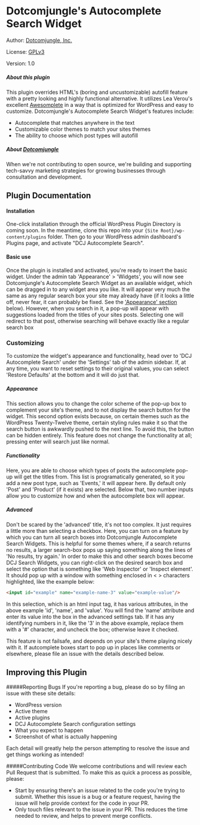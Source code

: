 Dotcomjungle's Autocomplete Search Widget
=========================================
Author: [Dotcomjungle, Inc.](https://www.dotcomjungle.com/)

License: [GPLv3](https://www.gnu.org/licenses/gpl-3.0.html)

Version: 1.0

##### About this plugin
This plugin overrides HTML's (boring and uncustomizable) autofill feature with a
pretty looking and highly functional alternative. It utilizes 
Lea Verou's excellent [Awesomplete](https://leaverou.github.io/awesomplete/) in a way that is optimized for WordPress and easy to customize. Dotcomjungle's Autocomplete Search Widget's features
include:
* Autocomplete that matches anywhere in the text
* Customizable color themes to match your sites themes
* The ability to choose which post types will autofill

##### About [Dotcomjungle](https://www.dotcomjungle.com/)
When we're not contributing to open source, we're building and supporting tech-savvy 
marketing strategies for growing businesses through consultation and development.

## Plugin Documentation

#### Installation

One-click installation through the official WordPress Plugin Directory is coming soon. 
In the meantime, clone this repo into your `{Site Root}/wp-content/plugins` folder. Then 
go to your WordPress admin dashboard's Plugins page, and activate "DCJ Autocomplete Search".

#### Basic use
Once the plugin is installed and activated, you're ready to insert the basic widget. Under the admin
tab 'Appearance' > 'Widgets', you will now see Dotcomjungle's Autocomplete Search Widget
as an available widget, which can be dragged in to any widget area you like. It will
appear very much the same as any regular search box your site may already have (if 
it looks a little off, never fear, it can probably be fixed. See the ['Appearance' section](#appearance) 
below). However, when you search in it, a pop-up will appear with suggestions loaded 
from the titles of your sites posts. Selecting one will redirect to that post, 
otherwise searching will behave exactly like a regular search box

### Customizing
To customize the widget's appearance and functionality, head over to 'DCJ Autocomplete 
Search' under the 'Settings' tab of the admin sidebar. If, at any time, you want to reset
settings to their original values, you can select 'Restore Defaults' at the bottom and
it will do just that.

##### Appearance
This section allows you to change the color scheme of the pop-up box to complement your
site's theme, and to not display the search button for the widget. This second option
exists because, on certain themes such as the WordPress Twenty-Twelve theme, certain
styling rules make it so that the search button is awkwardly pushed to the next line. 
To avoid this, the button can be hidden entirely. This feature does not change the 
functionality at all; pressing enter will search just like normal.

##### Functionality
Here, you are able to choose which types of posts the autocomplete pop-up will get the
titles from. This list is programatically generated, so it you add a new post type, such 
as 'Events,' it will appear here. By default only 'Post' and 'Product' (if it exists) are
selected. Below that, two number inputs allow you to customize how and when the autocomplete
box will appear.

##### Advanced
Don't be scared by the 'advanced' title, it's not too complex. It just requires a little
more than selecting a checkbox. Here, you can turn on a feature by which you can turn
all search boxes into Dotcomjungle Autocomplete Search Widgets. This is helpful for some
themes where, if a search returns no results, a larger search-box pops up saying something
along the lines of 'No results, try again.' In order to make this and other search boxes
become DCJ Search Widgets, you can right-click on the desired search box and select the option 
that is something like 'Web Inspector' or 'Inspect element'. It should pop up with a 
window with something enclosed in < > characters highlighted, like the example below:
```html
<input id="example" name="example-name-3" value="example-value"/>
```
In this selection, which is an html input tag, it has various attributes,
in the above example 'id', 'name', and 'value'. You will find the 'name' attribute
and enter its value into the box in the advanced settings tab. If it has any identifying
numbers in it, like the '3' in the above example, replace them with a '#' character, and 
uncheck the box; otherwise leave it checked.

This feature is not failsafe, and depends on your site's theme playing nicely with it. If
autcomplete boxes start to pop up in places like comments or elsewhere, please file an issue 
with the details described below.

## Improving this Plugin

#####Reporting Bugs
If you're reporting a bug, please do so by filing an issue with these site details:
* WordPress version
* Active theme
* Active plugins
* DCJ Autocomplete Search configuration settings
* What you expect to happen
* Screenshot of what is actually happening

Each detail will greatly help the person attempting to resolve the issue and get things 
working as intended! 

#####Contributing Code
We welcome contributions and will review each Pull Request that is submitted. To make this 
as quick a process as possible, please:
* Start by ensuring there's an issue related to the code you're trying to submit. Whether 
this issue is a bug or a feature request, having the issue will help provide context for the code in your PR.
* Only touch files relevant to the issue in your PR. This reduces the time needed to review,
 and helps to prevent merge conflicts.